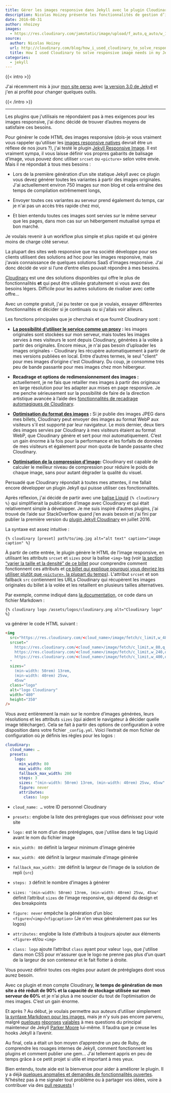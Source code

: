 ```yaml
---
title: Gérer les images responsive dans Jekyll avec le plugin Cloudinary
description: Nicolas Hoizey présente les fonctionnalités de gestion d’images responsive offertes par le plugin Cloudinary qu'il a développé pour Jekyll.
date: 2016-08-31
author: nhoizey
images:
  - https://res.cloudinary.com/jamstatic/image/upload/f_auto,q_auto/w_1100,c_fit,co_white,g_north_west,x_80,y_80,l_text:poppins_80_ultrabold_line_spacing_-30:G%C3%A9rer%20les%20images%20responsive%20dans%20Jekyll%20avec%20le%20plugin%20Cloudinary/jamstatic/twitter-card.png
source:
  author: Nicolas Hoizey
  url: http://cloudinary.com/blog/how_i_used_cloudinary_to_solve_responsive_image_needs_in_my_jekyll_website_and_shared_the_magic_in_a_plugin
  title: How I used Cloudinary to solve responsive image needs in my Jekyll website, and shared the magic in a plugin
categories:
  - jekyll
---
```


{{< intro >}}

J'ai récemment mis à jour
[mon site perso](https://nicolas-hoizey.com) avec
[la version 3.0 de Jekyll](https://jekyllrb.com/news/2015/10/26/jekyll-3-0-released/)
et j'en ai profité pour changer quelques outils.

{{< /intro >}}

---

Les plugins que j'utilisais ne répondaient pas à mes exigences pour les images
responsive, j'ai donc décidé de trouver d’autres moyens de satisfaire ces
besoins.

Pour générer le code HTML des images responsive (dois-je vous vraiment vous
rappeler qu'utiliser les
[images responsive natives](http://responsiveimages.org/) devrait être un réflexe
de nos jours ?), j'ai testé le plugin
[Jekyll Responsive Image](https://github.com/wildlyinaccurate/jekyll-responsive-image).
Il est vraiment sympa, il vous laisse définir vos propres gabarits de balisage
d’image, vous pouvez donc utiliser `srcset` ou `<picture>` selon votre envie.
Mais il ne répondait à tous mes besoins :

- Lors de la première génération d’un site statique Jekyll avec ce plugin vous
  devez générer toutes les variantes à partir des images originales. J'ai
  actuellement environ 750 images sur mon blog et cela entraîne des temps de
  compilation extrêmement longs,

- Envoyer toutes ces variantes au serveur prend également du temps, car je n'ai
  pas un accès très rapide chez moi,

- Et bien entendu toutes ces images sont servies sur le même serveur que les
  pages, dans mon cas sur un hébergement mutualisé sympa et bon marché.

Je voulais revenir à un workflow plus simple et plus rapide et qui génère moins
de charge côté serveur.

La plupart des sites web responsive que ma société développe pour ses clients
utilisent des solutions ad hoc pour les images responsive, mais j'avais
connaissance de quelques solutions SaaS d’images responsive. J'ai donc décidé de
voir si l’une d’entre elles pouvait répondre à mes besoins.

[Cloudinary](http://cloudinary.com/) est une des solutions disponibles qui offre
le plus de fonctionnalités **et** qui peut être utilisée gratuitement si vous
avez des besoins légers. Difficile pour les autres solutions de rivaliser avec
cette offre…

Avec un compte gratuit, j'ai pu tester ce que je voulais, essayer différentes
fonctionnalités et décider si je continuais ou si j'allais voir ailleurs.

Les fonctions principales que je cherchais et que fournit Cloudinary sont :

- **[La possibilité d’utiliser le service comme un proxy](http://cloudinary.com/documentation/upload_images#auto_fetching_remote_images)
  :** les images originales sont stockées sur mon serveur, mais toutes les
  images servies à mes visiteurs le sont depuis Cloudinary, générées à la volée
  à partir des originales. Encore mieux, je n'ai pas besoin d’uploader les
  images originales - Cloudinary les récupère automatiquement à partir de mes
  versions publiées en local. Entre d’autres termes, le seul "client" pour mes
  images d’origine c'est Cloudinary. Du coup, je consomme très peu de bande
  passante pour mes images chez mon hébergeur.

- **Recadrage et options de redimensionnement des images :** actuellement, je ne
  fais que retailler mes images à partir des originaux en large résolution pour
  les adapter aux mises en page responsive. Je me penche sérieusement sur la
  possibilité de faire de la direction artistique avancée à l’aide des
  [fonctionnalités de recadrage automagiques de Cloudinary](http://cloudinary.com/blog/introducing_smart_cropping_intelligent_quality_selection_and_automated_responsive_images).

- **[Optimisation du format des images](http://cloudinary.com/documentation/image_transformations#automatic_format_selection)
  :** Si je publie des images JPEG dans mes billets, Cloudinary peut envoyer des
  images au format WebP aux visiteurs s'il est supporté par leur navigateur. Le
  mois dernier, deux tiers des images servies par Cloudinary à mes visiteurs
  étaient au format WebP, que Cloudinary génère et sert pour moi
  automatiquement. C’est un gain énorme à la fois pour la performance et les
  forfaits de données de mes visiteurs et également pour mon quota de bande
  passante chez Cloudinary.

- **[Optimisation de la compression d’image](http://cloudinary.com/documentation/image_transformations#automatic_quality_and_encoding_settings):**
  Cloudinary est capable de calculer le meilleur niveau de compression pour
  réduire le poids de chaque image, sans pour autant dégrader la qualité du
  visuel.

Persuadé que Cloudinary répondait à toutes mes attentes, il me fallait encore
développer un plugin Jekyll qui puisse utiliser ces fonctionnalités.

Après réflexion, j'ai décidé de partir avec une
[balise Liquid](https://github.com/Shopify/liquid/wiki/Liquid-for-Designers)
`{% cloudinary %}` qui simplifierait la publication d’image avec Cloudinary et
qui était relativement simple à développer. Je me suis inspiré d’autres plugins,
j'ai trouvé de l’aide sur StackOverflow quand j'en avais besoin et j'ai fini par
publier la première version du
[plugin Jekyll Cloudinary](https://nhoizey.github.io/jekyll-cloudinary/) en
juillet 2016.

La syntaxe est assez intuitive :

```twig
{% cloudinary [preset] path/to/img.jpg alt="alt text" caption="image caption" %}
```

À partir de cette entrée, le plugin génère le HTML de l’image responsive, en
utilisant les attributs `srcset` et `sizes` pour la balise `<img>` tag (voir
[la section “varier la taille et la densité” de ce billet](https://jakearchibald.com/2015/anatomy-of-responsive-images/#varying-size-and-density)
pour comprendre comment fonctionnent ces attributs et
[ce billet qui explique pourquoi vous devriez les utiliser plutôt que `<picture>`, la plupart du temps](https://cloudfour.com/thinks/dont-use-picture-most-of-the-time/)).
L'attribut `srcset` et son fallback `src` contiennent les URLs Cloudinary qui
récupèrent les images originales du billet à la volée et les retaillent en
plusieurs tailles alternatives.

Par exemple, comme indiqué dans
[la documentation](https://nhoizey.github.io/jekyll-cloudinary/#live-example),
ce code dans un fichier Markdown :

```twig
{% cloudinary logo /assets/logos/cloudinary.png alt="Cloudinary logo" %}
```

va générer le code HTML suivant :

```html
<img
  src="https://res.cloudinary.com/<cloud_name>/image/fetch/c_limit,w_480,q_auto,f_auto/https://<domain>/assets/logos/cloudinary.png"
  srcset="
    https://res.cloudinary.com/<cloud_name>/image/fetch/c_limit,w_80,q_auto,f_auto/https://<domain>/assets/logos/cloudinary.png   80w,
    https://res.cloudinary.com/<cloud_name>/image/fetch/c_limit,w_240,q_auto,f_auto/https://<domain>/assets/logos/cloudinary.png 240w,
    https://res.cloudinary.com/<cloud_name>/image/fetch/c_limit,w_400,q_auto,f_auto/https://<domain>/assets/logos/cloudinary.png 400w
  "
  sizes="
    (min-width: 50rem) 13rem,
    (min-width: 40rem) 25vw,
    45vw"
  class="logo"
  alt="logo Cloudinary"
  width="480"
  height="350"
/>
```

Vous avez entièrement la main sur le nombre d’images générées, leurs résolutions
et les attributs `sizes` (qui aident le navigateur à décider quelle image
télécharger). Cela se fait à partir des options de configuration à votre
disposition dans votre fichier `_config.yml`. Voici l’extrait de mon fichier de
configuration où je définis les règles pour les logos :

```yaml
cloudinary:
  cloud_name: …
  presets:
    logo:
      min_width: 80
      max_width: 400
      fallback_max_width: 200
      steps: 3
      sizes: "(min-width: 50rem) 13rem, (min-width: 40rem) 25vw, 45vw"
      figure: never
      attributes:
        class: logo
```

- `cloud_name: …` votre ID personnel Cloudinary

- `presets:` englobe la liste des préréglages que vous définissez pour vote site

- `logo:` est le nom d’un des préréglages, que j'utilise dans le tag Liquid
  avant le nom du fichier image

- `min_width: 80` définit la largeur minimum d’image générée

- `max_width: 400` définit la largeur maximale d’image générée

- `fallback_max_width: 200` définit la largeur de l’image de la solution de
  repli (`src`)

- `steps: 3` définit le nombre d’images à générer

- `sizes: '(min-width: 50rem) 13rem, (min-width: 40rem) 25vw, 45vw'` définit
  l’attribut `sizes` de l’image responsive, qui dépend du design et des
  breakpoints

- `figure: never` empêche la génération d’un bloc
  `<figure>`/`<img>`/`<figcaption>` (Je n'en veux généralement pas sur les
  logos)

- `attributes:` englobe la liste d’attributs à toujours ajouter aux éléments
  `<figure>` et/ou `<img>`

- `class: logo` ajoute l’attribut `class` ayant pour valeur `logo`, que
  j'utilise dans mon CSS pour m'assurer que le logo ne prenne pas plus d’un
  quart de la largeur de son conteneur et le fait flotter à droite.

Vous pouvez définir toutes ces règles pour autant de préréglages dont vous aurez
besoin.

Avec ce plugin et mon compte Cloudinary, **le temps de génération de mon site a
été réduit de 90% et la capacité de stockage utilisée sur mon serveur de 60%**
et je n'ai plus à me soucier du tout de l’optimisation de mes images. C’est un
gain énorme.

Et après ? Au début, je voulais permettre aux auteurs d’utiliser simplement
[la syntaxe Markdown pour les images](http://kramdown.gettalong.org/syntax.html#images),
mais je n'y suis pas encore parvenu, malgré
[quelques](http://stackoverflow.com/questions/35614552/with-jekyll-3-can-i-transform-a-posts-markdown-before-actual-markdown-parsing)
[réponses](https://github.com/jekyll/jekyll/issues/5099)
[valables](http://stackoverflow.com/questions/38126629/how-is-the-priority-flag-in-jekyll-plugins-supposed-to-work)
à mes questions du principal mainteneur de Jekyll
[Parker Moore](https://github.com/parkr) lui-même. Il faudra que je creuse les
hooks Jekyll à l’avenir.

Au final, cela a était un bon moyen d’apprendre un peu de Ruby, de comprendre
les rouages internes de Jekyll, comment fonctionnent les plugins et comment
publier une gem… J'ai tellement appris en peu de temps grâce à ce petit projet
si utile et important à mes yeux.

Bien entendu, toute aide est la bienvenue pour aider à améliorer le plugin. Il y
a déjà
[quelques anomalies et demandes de fonctionnalités ouvertes](https://github.com/nhoizey/jekyll-cloudinary/issues).
N'hésitez pas à me signaler tout problème ou à partager vos idées, voire à
contribuer via des
[pull requests](https://github.com/nhoizey/jekyll-cloudinary/pulls) !
